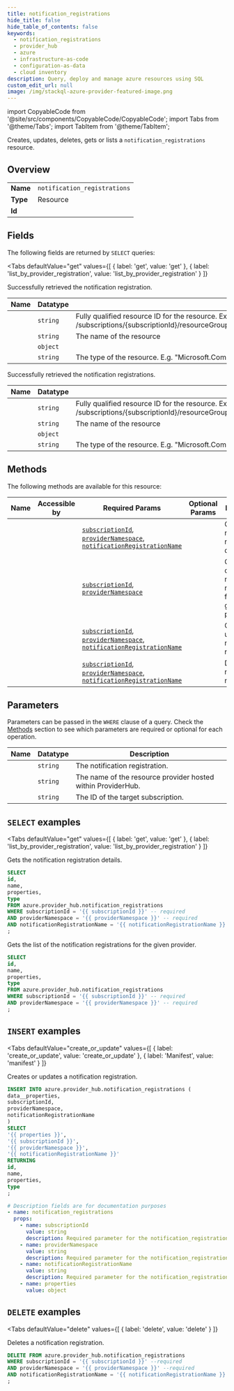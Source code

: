 ```yaml
--- 
title: notification_registrations
hide_title: false
hide_table_of_contents: false
keywords:
  - notification_registrations
  - provider_hub
  - azure
  - infrastructure-as-code
  - configuration-as-data
  - cloud inventory
description: Query, deploy and manage azure resources using SQL
custom_edit_url: null
image: /img/stackql-azure-provider-featured-image.png
---
```


import CopyableCode from '@site/src/components/CopyableCode/CopyableCode';
import Tabs from '@theme/Tabs';
import TabItem from '@theme/TabItem';

Creates, updates, deletes, gets or lists a <code>notification_registrations</code> resource.

## Overview
<table><tbody>
<tr><td><b>Name</b></td><td><code>notification_registrations</code></td></tr>
<tr><td><b>Type</b></td><td>Resource</td></tr>
<tr><td><b>Id</b></td><td><CopyableCode code="azure.provider_hub.notification_registrations" /></td></tr>
</tbody></table>

## Fields

The following fields are returned by `SELECT` queries:

<Tabs
    defaultValue="get"
    values={[
        { label: 'get', value: 'get' },
        { label: 'list_by_provider_registration', value: 'list_by_provider_registration' }
    ]}
>
<TabItem value="get">

Successfully retrieved the notification registration.

<table>
<thead>
    <tr>
    <th>Name</th>
    <th>Datatype</th>
    <th>Description</th>
    </tr>
</thead>
<tbody>
<tr>
    <td><CopyableCode code="id" /></td>
    <td><code>string</code></td>
    <td>Fully qualified resource ID for the resource. Ex - /subscriptions/&#123;subscriptionId&#125;/resourceGroups/&#123;resourceGroupName&#125;/providers/&#123;resourceProviderNamespace&#125;/&#123;resourceType&#125;/&#123;resourceName&#125;</td>
</tr>
<tr>
    <td><CopyableCode code="name" /></td>
    <td><code>string</code></td>
    <td>The name of the resource</td>
</tr>
<tr>
    <td><CopyableCode code="properties" /></td>
    <td><code>object</code></td>
    <td></td>
</tr>
<tr>
    <td><CopyableCode code="type" /></td>
    <td><code>string</code></td>
    <td>The type of the resource. E.g. "Microsoft.Compute/virtualMachines" or "Microsoft.Storage/storageAccounts"</td>
</tr>
</tbody>
</table>
</TabItem>
<TabItem value="list_by_provider_registration">

Successfully retrieved the notification registrations.

<table>
<thead>
    <tr>
    <th>Name</th>
    <th>Datatype</th>
    <th>Description</th>
    </tr>
</thead>
<tbody>
<tr>
    <td><CopyableCode code="id" /></td>
    <td><code>string</code></td>
    <td>Fully qualified resource ID for the resource. Ex - /subscriptions/&#123;subscriptionId&#125;/resourceGroups/&#123;resourceGroupName&#125;/providers/&#123;resourceProviderNamespace&#125;/&#123;resourceType&#125;/&#123;resourceName&#125;</td>
</tr>
<tr>
    <td><CopyableCode code="name" /></td>
    <td><code>string</code></td>
    <td>The name of the resource</td>
</tr>
<tr>
    <td><CopyableCode code="properties" /></td>
    <td><code>object</code></td>
    <td></td>
</tr>
<tr>
    <td><CopyableCode code="type" /></td>
    <td><code>string</code></td>
    <td>The type of the resource. E.g. "Microsoft.Compute/virtualMachines" or "Microsoft.Storage/storageAccounts"</td>
</tr>
</tbody>
</table>
</TabItem>
</Tabs>

## Methods

The following methods are available for this resource:

<table>
<thead>
    <tr>
    <th>Name</th>
    <th>Accessible by</th>
    <th>Required Params</th>
    <th>Optional Params</th>
    <th>Description</th>
    </tr>
</thead>
<tbody>
<tr>
    <td><a href="#get"><CopyableCode code="get" /></a></td>
    <td><CopyableCode code="select" /></td>
    <td><a href="#parameter-subscriptionId"><code>subscriptionId</code></a>, <a href="#parameter-providerNamespace"><code>providerNamespace</code></a>, <a href="#parameter-notificationRegistrationName"><code>notificationRegistrationName</code></a></td>
    <td></td>
    <td>Gets the notification registration details.</td>
</tr>
<tr>
    <td><a href="#list_by_provider_registration"><CopyableCode code="list_by_provider_registration" /></a></td>
    <td><CopyableCode code="select" /></td>
    <td><a href="#parameter-subscriptionId"><code>subscriptionId</code></a>, <a href="#parameter-providerNamespace"><code>providerNamespace</code></a></td>
    <td></td>
    <td>Gets the list of the notification registrations for the given provider.</td>
</tr>
<tr>
    <td><a href="#create_or_update"><CopyableCode code="create_or_update" /></a></td>
    <td><CopyableCode code="insert" /></td>
    <td><a href="#parameter-subscriptionId"><code>subscriptionId</code></a>, <a href="#parameter-providerNamespace"><code>providerNamespace</code></a>, <a href="#parameter-notificationRegistrationName"><code>notificationRegistrationName</code></a></td>
    <td></td>
    <td>Creates or updates a notification registration.</td>
</tr>
<tr>
    <td><a href="#delete"><CopyableCode code="delete" /></a></td>
    <td><CopyableCode code="delete" /></td>
    <td><a href="#parameter-subscriptionId"><code>subscriptionId</code></a>, <a href="#parameter-providerNamespace"><code>providerNamespace</code></a>, <a href="#parameter-notificationRegistrationName"><code>notificationRegistrationName</code></a></td>
    <td></td>
    <td>Deletes a notification registration.</td>
</tr>
</tbody>
</table>

## Parameters

Parameters can be passed in the `WHERE` clause of a query. Check the [Methods](#methods) section to see which parameters are required or optional for each operation.

<table>
<thead>
    <tr>
    <th>Name</th>
    <th>Datatype</th>
    <th>Description</th>
    </tr>
</thead>
<tbody>
<tr id="parameter-notificationRegistrationName">
    <td><CopyableCode code="notificationRegistrationName" /></td>
    <td><code>string</code></td>
    <td>The notification registration.</td>
</tr>
<tr id="parameter-providerNamespace">
    <td><CopyableCode code="providerNamespace" /></td>
    <td><code>string</code></td>
    <td>The name of the resource provider hosted within ProviderHub.</td>
</tr>
<tr id="parameter-subscriptionId">
    <td><CopyableCode code="subscriptionId" /></td>
    <td><code>string</code></td>
    <td>The ID of the target subscription.</td>
</tr>
</tbody>
</table>

## `SELECT` examples

<Tabs
    defaultValue="get"
    values={[
        { label: 'get', value: 'get' },
        { label: 'list_by_provider_registration', value: 'list_by_provider_registration' }
    ]}
>
<TabItem value="get">

Gets the notification registration details.

```sql
SELECT
id,
name,
properties,
type
FROM azure.provider_hub.notification_registrations
WHERE subscriptionId = '{{ subscriptionId }}' -- required
AND providerNamespace = '{{ providerNamespace }}' -- required
AND notificationRegistrationName = '{{ notificationRegistrationName }}' -- required
;
```
</TabItem>
<TabItem value="list_by_provider_registration">

Gets the list of the notification registrations for the given provider.

```sql
SELECT
id,
name,
properties,
type
FROM azure.provider_hub.notification_registrations
WHERE subscriptionId = '{{ subscriptionId }}' -- required
AND providerNamespace = '{{ providerNamespace }}' -- required
;
```
</TabItem>
</Tabs>


## `INSERT` examples

<Tabs
    defaultValue="create_or_update"
    values={[
        { label: 'create_or_update', value: 'create_or_update' },
        { label: 'Manifest', value: 'manifest' }
    ]}
>
<TabItem value="create_or_update">

Creates or updates a notification registration.

```sql
INSERT INTO azure.provider_hub.notification_registrations (
data__properties,
subscriptionId,
providerNamespace,
notificationRegistrationName
)
SELECT 
'{{ properties }}',
'{{ subscriptionId }}',
'{{ providerNamespace }}',
'{{ notificationRegistrationName }}'
RETURNING
id,
name,
properties,
type
;
```
</TabItem>
<TabItem value="manifest">

```yaml
# Description fields are for documentation purposes
- name: notification_registrations
  props:
    - name: subscriptionId
      value: string
      description: Required parameter for the notification_registrations resource.
    - name: providerNamespace
      value: string
      description: Required parameter for the notification_registrations resource.
    - name: notificationRegistrationName
      value: string
      description: Required parameter for the notification_registrations resource.
    - name: properties
      value: object
```
</TabItem>
</Tabs>


## `DELETE` examples

<Tabs
    defaultValue="delete"
    values={[
        { label: 'delete', value: 'delete' }
    ]}
>
<TabItem value="delete">

Deletes a notification registration.

```sql
DELETE FROM azure.provider_hub.notification_registrations
WHERE subscriptionId = '{{ subscriptionId }}' --required
AND providerNamespace = '{{ providerNamespace }}' --required
AND notificationRegistrationName = '{{ notificationRegistrationName }}' --required
;
```
</TabItem>
</Tabs>
